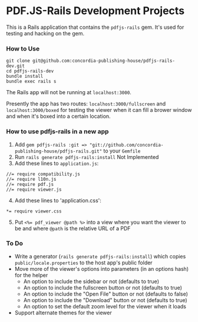 # PDF.JS-Rails Development Projects

This is a Rails application that contains the `pdfjs-rails` gem. It's used for testing and hacking on the gem.



### How to Use

    git clone git@github.com:concordia-publishing-house/pdfjs-rails-dev.git
    cd pdfjs-rails-dev
    bundle install
    bundle exec rails s

The Rails app will not be running at `localhost:3000`.

Presently the app has two routes: `localhost:3000/fullscreen` and `localhost:3000/boxed` for testing the viewer when it can fill a brower window and when it's boxed into a certain location.



### How to use pdfjs-rails in a new app

1. Add `gem pdfjs-rails :git => "git://github.com/concordia-publishing-house/pdfjs-rails.git"` to your `Gemfile`
2. Run `rails generate pdfjs-rails:install` <span class="background-color: red; display: inline-block; border-radius: 2px; color: white;">Not Implemented</span>
3. Add these lines to `application.js`:

```
//= require compatibility.js
//= require l10n.js
//= require pdf.js
//= require viewer.js
```

4. Add these lines to 'application.css':

```
*= require viewer.css
```

5. Put `<%= pdf_viewer @path %>` into a view where you want the viewer to be and where `@path` is the relative URL of a PDF



### To Do

 - Write a generator (`rails generate pdfjs-rails:install`) which copies `public/locale.properties` to the host app's public folder
 - Move more of the viewer's options into parameters (in an options hash) for the helper
   - An option to include the sidebar or not (defaults to true)
   - An option to include the fullscreen button or not (defaults to true)
   - An option to include the "Open File" button or not (defaults to false)
   - An option to include the "Download" button or not (defaults to true)
   - An option to set the default zoom level for the viewer when it loads
 - Support alternate themes for the viewer
